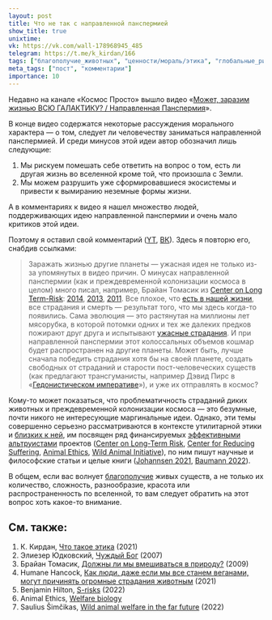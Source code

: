 ```yaml
---
layout: post
title: Что не так с направленной панспермией
show_title: true
unixtime: 
vk: https://vk.com/wall-178968945_485
telegram: https://t.me/k_kirdan/166
tags: ["благополучие_животных", "ценности/мораль/этика", "глобальные_риски"]
meta_tags: ["пост", "комментарии"]
importance: 10
---
```

Недавно на канале «Космос Просто» вышло видео «[Может, заразим жизнью ВСЮ ГАЛАКТИКУ? / Направленная Панспермия](https://www.youtube.com/watch?v=Q_TbNEW9uCw)».

В конце видео содержатся некоторые рассуждения морального характера — о том, следует ли человечеству заниматься направленной панспермией. И среди минусов этой идеи автор обозначил лишь следующие:
1. Мы рискуем помешать себе ответить на вопрос о том, есть ли другая жизнь во вселенной кроме той, что произошла с Земли.
2. Мы можем разрушить уже сформировавшиеся экосистемы и привести к вымиранию неземные формы жизни.  

А в комментариях к видео я нашел множество людей, поддерживающих идею направленной панспермии и очень мало критиков этой идеи.

Поэтому я оставил свой комментарий ([YT](https://www.youtube.com/watch?v=Q_TbNEW9uCw&lc=Ugxy16WJJK9Twv_s_q54AaABAg), [ВК](https://vk.com/wall-142758151_12914?reply=13044)). Здесь я повторю его, снабдив ссылками:

> Заражать жизнью другие планеты — ужасная идея не только из-за упомянутых в видео причин. О минусах направленной панспермии (как и преждевременной колонизации космоса в целом) много писал, например, Брайан Томасик из [Center on Long Term-Risk](https://longtermrisk.org/): [2014](https://vk.com/wall-199052526_222), [2013](https://reducing-suffering.org/omelas-and-space-colonization/), [2011](https://longtermrisk.org/risks-of-astronomical-future-suffering/). Все плохое, что [есть в нашей жизни](https://vk.com/wall-199052526_141), все страдания и смерть — результат того, что мы здесь когда-то появились. Сама эволюция — это растянутая на миллионы лет мясорубка, в которой потомки одних и тех же далеких предков пожирают друг друга и испытывают [ужасные страдания](https://www.animal-ethics.org/wild-animal-suffering-section/). И при направленной панспермии этот колоссальных объемов кошмар будет распространен на другие планеты. Может быть, лучше сначала победить страдания хотя бы на своей планете, создать свободных от страданий и старости пост-человеческих существ (как предлагают трансгуманисты, например Дэвид Пирс в «[Гедонистическом императиве](https://vk.com/wall-199052526_89)»), и уже их отправлять в космос?

Кому-то может показаться, что проблематичность страданий диких животных и преждевременной колонизации космоса — это безумные, почти никого не интересующие маргинальные идеи. Однако, эти темы совершенно серьезно рассматриваются в контексте утилитарной этики и [близких к ней](https://vk.com/wall-199052526_414), им посвящен ряд финансируемых [эффективными альтруистами](https://vk.com/wall-199052526_78) проектов ([Center on Long-Term Risk](https://longtermrisk.org/), [Center for Reducing Suffering](https://centerforreducingsuffering.org/), [Animal Ethics](https://www.animal-ethics.org/), [Wild Animal Initiative](https://www.wildanimalinitiative.org/)), по ним пишут научные и философские статьи и целые книги ([Johannsen 2021](https://www.routledge.com/Wild-Animal-Ethics-The-Moral-and-Political-Problem-of-Wild-Animal-Suffering/Johannsen/p/book/9780367275709), [Baumann 2022](https://centerforreducingsuffering.org/wp-content/uploads/2022/10/Avoiding_The_Worst_final.pdf)).

В общем, если вас волнует [благополучие](https://plato.stanford.edu/entries/well-being/) живых существ, а не только их количество, сложность, разнообразие, красота или распространенность по вселенной, то вам следует обратить на этот вопрос хоть какое-то внимание.

## См. также:

1. К. Кирдан, [Что такое этика](301RS) (2021)
2. Элиезер Юдковский, [Чуждый Бог](https://lesswrong.ru/428) (2007)
3. Брайан Томасик, [Должны ли мы вмешиваться в природу?](https://vk.com/wall-199052526_67) (2009)
4. Humane Hancock, [Как люди, даже если мы все станем веганами, могут причинять огромные страдания животным](https://vk.com/wall-199052526_316) (2021)
5. Benjamin Hilton, [S-risks](https://80000hours.org/problem-profiles/s-risks/) (2022)
6. Animal Ethics, [Welfare biology](https://www.animal-ethics.org/introduction-to-welfare-biology/)
7. Saulius Šimčikas, [Wild animal welfare in the far future](https://forum.effectivealtruism.org/posts/MKmowJNCeJCaitK3x/wild-animal-welfare-in-the-far-future) (2022)